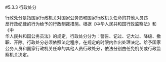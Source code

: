 #5.3.3 行政处分
<p>行政处分是指国家行政机关对国家公务员和国家行政机关任命的其他人员违<br />
      反行政纪律的行为给予的行政制裁措施。根据《中华人民共和国行政监察法》和《中<br />
      华人民共和国公务员法》的规定，行政处分分为：警告、记过、记大过、降级、撤<br />
      职、开除。行政处分必须依照法定程序，在规定的时限内作出处理决定。给予国家<br />
      公务人员和国家行政机关任命的其他人员行政处分，依法分别由任免机关或行政监<br />
    察机关决定。</p>
